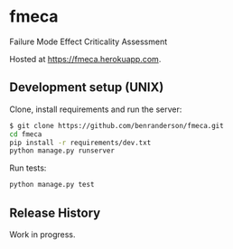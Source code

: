 # fmeca
Failure Mode Effect Criticality Assessment

Hosted at <https://fmeca.herokuapp.com>.

## Development setup (UNIX)

Clone, install requirements and run the server:

```sh
$ git clone https://github.com/benranderson/fmeca.git
cd fmeca
pip install -r requirements/dev.txt
python manage.py runserver
```

Run tests:

```sh
python manage.py test
```

## Release History

Work in progress.